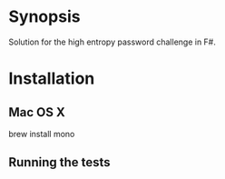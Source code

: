 # Synopsis
Solution for the high entropy password challenge in F#.

# Installation
## Mac OS X
brew install mono

## Running the tests

